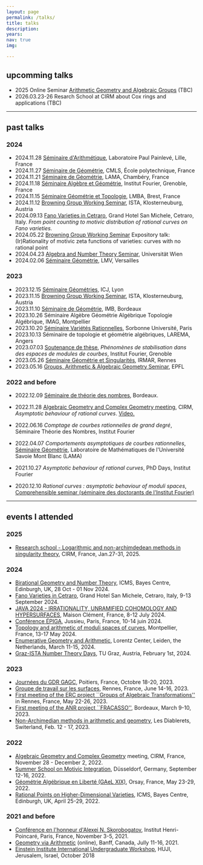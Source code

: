 ```yaml
---
layout: page
permalink: /talks/
title: talks
description: 
years: 
nav: true
img:  

---
```


## upcomming talks

- 2025 Online Seminar [Arithmetic Geometry and Algebraic Groups](https://seminaragag.github.io/) (TBC)
- 2026.03.23-26 Resarch School at CIRM about Cox rings and applications (TBC)

--- 
 
## past talks 

### 2024
- 2024.11.28 [Séminaire d'Arithmétique](https://math.univ-lille.fr/agenda/seminaires/seminaire-arithmetique), Laboratoire Paul Painlevé, Lille, France 
- 2024.11.27 [Séminaire de Géométrie](https://cmls.ip-paris.fr/recherche/geometrie-et-dynamique/seminaire-de-geometrie), CMLS, École polytechnique, France
- 2024.11.21 [Séminaire de Géométrie](https://www.lama.univ-savoie.fr/seminars/geo), LAMA, Chambéry, France
- 2024.11.18 [Séminaire Algèbre et Géométrie](https://www-fourier.ujf-grenoble.fr/?q=fr/content/lo%C3%AFs-faisant-0), Institut Fourier, Grenoble, France
- 2024.11.15 [Séminaire Géométrie et Topologie](https://www.univ-brest.fr/laboratoire-mathematiques-bretagne-atlantique/fr/page/seminaire-geometrie-et-topologie), LMBA, Brest, France
- 2024.11.12 [Browning Group Working Seminar](https://number-theory.pages.ist.ac.at/academic-year-2023-24/), ISTA, Klosterneuburg, Austria
- 2024.09.13 [Fano Varieties in Cetraro](https://www.maths.ed.ac.uk/cheltsov/cetraro/), Grand Hotel San Michele, Cetraro, Italy. <i>  From point counting to motivic distribution of rational curves on Fano varieties. </i>
- 2024.05.22 [Browning Group Working Seminar](https://number-theory.pages.ist.ac.at/academic-year-2023-24/) Expository talk: (Ir)Rationality of motivic zeta functions of varieties: curves with no rational point
- 2024.04.23 [Algebra and Number Theory Seminar](https://mathematik.univie.ac.at/en/research/seminars/seminar-algebra-and-number-theory/), Universität Wien
-  2024.02.06 [Séminaire Géométrie](https://lmv.math.cnrs.fr/evenements/categorie/seminaire-ag/), LMV, Versailles 

### 2023
-  2023.12.15 [Séminaire Géométries](https://math.univ-lyon1.fr/icj/seminaires/), ICJ, Lyon
-  2023.11.15 [Browning Group Working Seminar](https://number-theory.pages.ist.ac.at/academic-year-2023-24/), ISTA, Klosterneuburg, Austria
-  2023.11.10 [Séminaire de Géométrie](https://www.math.u-bordeaux.fr/IMB/seminaire-geometrie?all=true&limit=999), IMB, Bordeaux
-  2023.10.26 Séminaire Algèbre Géométrie Algébrique Topologie Algébrique, IMAG, Montpellier 
-  2023.10.20 [Séminaire Variétés Rationnelles](https://sites.google.com/view/varietes-rationnelles/expos%C3%A9s-pass%C3%A9s), Sorbonne Université, Paris 
-  2023.10.13 Séminaire de topologie et géométrie algébriques, LAREMA, Angers 
- 2023.07.03 [Soutenance de thèse](https://www-fourier.univ-grenoble-alpes.fr/?q=fr/content/ph%C3%A9nom%C3%A8nes-de-stabilisation-dans-des-espaces-de-modules-de-courbes), *Phénomènes de stabilisation dans des espaces de modules de courbes*, Institut Fourier, Grenoble
- 2023.05.26 [Séminaire Géométrie et Singularités](https://irmar.univ-rennes.fr/seminars?f%5B0%5D=seminar_type%3A235), IRMAR, Rennes
- 2023.05.16 [Groups, Arithmetic & Algebraic Geometry Seminar](https://www.epfl.ch/labs/arg/arg-chair-of-arithmetic-geometry/research/), EPFL 

### 2022 and before
- 2022.12.09 [Séminaire de théorie des nombres](https://www.math.u-bordeaux.fr/imb/seminaire-theorie-des-nombres), Bordeaux. 
- 2022.11.28 [Algebraic Geometry and Complex Geometry meeting](https://conferences.cirm-math.fr/2605.html), CIRM, *Asymptotic behaviour of rational curves*. [Video.](https://www.youtube.com/watch?v=oeXfvb-y-NY)
- 2022.06.16 *Comptage de courbes rationnelles de grand degré*, Séminaire Théorie des Nombres, Institut Fourier
- 2022.04.07 *Comportements asymptotiques de courbes rationnelles*, [Séminaire Géométrie](https://www.lama.univ-savoie.fr/index.php?use=seminaires&equipe=geometrie&lang=fr), Laboratoire de Mathématiques de l'Université Savoie Mont Blanc (LAMA)

- 2021.10.27 *Asymptotic behaviour of rational curves*, PhD Days, Institut Fourier
- 2020.12.10 *Rational curves : asymptotic behaviour of moduli spaces*, [Comprehensible seminar (séminaire des doctorants de l'Institut Fourier)](https://www-fourier.univ-grenoble-alpes.fr/~beratcl/semcompr.php)


--- 

## events I attended  

### 2025 
- [Research school - Logarithmic and non-archimdedean methods in singularity theory](https://conferences.cirm-math.fr/3267.html), CIRM, France, Jan.27-31, 2025.

### 2024
- [Birational Geometry and Number Theory](https://www.icms.org.uk/workshops/2024/birational-geometry-and-number-theory), ICMS, Bayes Centre, Edinburgh, UK, 28 Oct - 01 Nov 2024.
- [Fano Varieties in Cetraro](https://www.maths.ed.ac.uk/cheltsov/cetraro/), Grand Hotel San Michele, Cetraro, Italy, 9-13 September 2024.
- [JAVA 2024 - IRRATIONALITY, UNRAMIFIED COHOMOLOGY AND HYPERSURFACES](https://webusers.imj-prg.fr/~marco.maculan/java/), Maison Clément, France, 8-12 July 2024.
- [Conférence ÉPIGA](https://epiga.episciences.org/page/2024-epiga-conference-on-algebraic-geometry), Jussieu, Paris, France, 10-14 juin 2024. 
- [Topology and arithmetic of moduli spaces of curves](https://mgn-in-mpl.sciencesconf.org/), Montpellier, France, 13-17 May 2024.
- [Enumerative Geometry and Arithmetic](https://www.lorentzcenter.nl/enumerative-geometry-and-arithmetic.html), Lorentz Center,
Leiden, the Netherlands, March 11-15, 2024.
- [Graz-ISTA Number Theory Days](https://sites.google.com/view/gntd/start), TU Graz, Austria, February 1st, 2024.

### 2023
- [Journées du GDR GAGC](http://www-math.sp2mi.univ-poitiers.fr/~efloris/JdGDR.html), 
Poitiers, France, Octobre 18-20, 2023.
- [Groupe de travail sur les surfaces](https://perso.univ-rennes1.fr/christophe.mourougane/recherche/GT-surfaces/GT-surfaces.html), Rennes, France, June 14-16, 2023.
- [First meeting of the ERC project ``Groups of Algebraic Transformations''](https://perso.univ-rennes1.fr/serge.cantat/ERCMeeting1.html) in Rennes, France, May 22-26, 2023.
- [First meeting of the ANR project ``FRACASSO''](https://fracasso.math.cnrs.fr/workshop23.html), Bordeaux, March 9-10, 2023.
- [Non-Archimedian methods in arithmetic and geometry](https://indico.cern.ch/event/1131163/), Les Diablerets, Switerland, Feb. 12 - 17, 2023.

### 2022
- [Algebraic Geometry and Complex Geometry](https://conferences.cirm-math.fr/2605.html) meeting, CIRM, France, November 28 - December 2, 2022.
- [Summer School on Motivic Integration](http://reh.math.uni-duesseldorf.de/~internet/motivicsummerschool/), Düsseldorf, Germany, September 12-16, 2022.
- [Géométrie Algébrique en Liberté (GAeL XIX)](https://sites.google.com/view/gaelxxix/home), 
Orsay, France, May 23-29, 2022.
- [Rational Points on Higher-Dimensional Varieties](https://www.icms.org.uk/workshops/2022/rational-points-higher-dimensional-varieties), 
ICMS, Bayes Centre, Edinburgh, UK, April 25-29, 2022.

### 2021 and before
- [Conférence en l'honneur d'Alexei N. Skorobogatov](https://www.imo.universite-paris-saclay.fr/~colliot/skoro60.html), 
Institut Henri-Poincaré, Paris, France, November 3-5, 2021.
- [Geometry via Arithmetic](https://www.birs.ca/events/2021/5-day-workshops/21w5051) (online),
Banff, Canada, Jully 11-16, 2021.
- [Einstein Institute International Undergraduate Workshop](https://mathematics.huji.ac.il/event/einstein-institute-international-undergraduate-workshop), HUJI, Jerusalem, Israel, October 2018 





